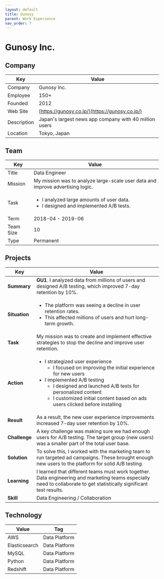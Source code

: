 ```yaml
---
layout: default
title: Gunosy
parent: Work Experience
nav_order: 7
---
```


# Gunosy Inc.

## Company

| Key         | Value                                              |
| ----------- | -------------------------------------------------- |
| Company     | Gunosy Inc.                                        |
| Employee    | 150+                                               |
| Founded     | 2012                                               |
| Web Site    | [https://gunosy.co.jp/](https://gunosy.co.jp/)                              |
| Description | Japan's largest news app company with 40 million users |
| Location    | Tokyo, Japan                                       |

## Team

<table>
  <thead>
    <tr>
      <th>Key</th>
      <th>Value</th>
    </tr>
  </thead>
  <tbody>
    <tr>
      <td>Title</td>
      <td>Data Engineer</td>
    </tr>
    <tr>
      <td>Mission</td>
      <td>My mission was to analyze large-scale user data and improve advertising logic.</td>
    </tr>
    <tr>
      <td>Task</td>
      <td>
        <ul>
          <li>I analyzed large amounts of user data.</li>
          <li>I designed and implemented A/B tests.</li>
        </ul>
      </td>
    </tr>
    <tr>
      <td>Term</td>
      <td>2018-04 - 2019-06</td>
    </tr>
    <tr>
      <td>Team Size</td>
      <td>10</td>
    </tr>
    <tr>
      <td>Type</td>
      <td>Permanent</td>
    </tr>
  </tbody>
</table>

## Projects

<table>
  <thead>
    <tr>
      <th>Key</th>
      <th>Value</th>
    </tr>
  </thead>
  <tbody>
    <tr>
      <td><strong>Summary</strong></td>
      <td><strong>GU1</strong>. I analyzed data from millions of users and designed A/B testing, which improved 7-day retention by 10%.</td>
    </tr>
    <tr>
      <td><strong>Situation</strong></td>
      <td>
        <ul>
          <li>The platform was seeing a decline in user retention rates.</li>
          <li>This affected millions of users and hurt long-term growth.</li>
        </ul>
      </td>
    </tr>
    <tr>
      <td><strong>Task</strong></td>
      <td>My mission was to create and implement effective strategies to stop the decline and improve user retention.</td>
    </tr>
    <tr>
      <td><strong>Action</strong></td>
      <td>
        <ul>
          <li>I strategized user experience
            <ul>
              <li>I focused on improving the initial experience for new users</li>
            </ul>
          </li>
          <li>I implemented A/B testing
            <ul>
              <li>I designed and launched A/B tests for personalized content</li>
              <li>I customized initial content based on ads users clicked before installing</li>
            </ul>
          </li>
        </ul>
      </td>
    </tr>
    <tr>
      <td><strong>Result</strong></td>
      <td>As a result, the new user experience improvements increased 7-day user retention by 10%.</td>
    </tr>
    <tr>
      <td><strong>Challenge</strong></td>
      <td>A key challenge was making sure we had enough users for A/B testing. The target group (new users) was a smaller part of the total user base.</td>
    </tr>
    <tr>
      <td><strong>Solution</strong></td>
      <td>To solve this, I worked with the marketing team to run targeted ad campaigns. These brought enough new users to the platform for solid A/B testing.</td>
    </tr>
    <tr>
      <td><strong>Learning</strong></td>
      <td>I learned that different teams must work together. Data engineering and marketing teams especially need to collaborate to get statistically significant test results.</td>
    </tr>
    <tr>
      <td><strong>Skill</strong></td>
      <td>Data Engineering / Collaboration</td>
    </tr>
  </tbody>
</table>

## Technology

| Value         | Tag           |
| ------------- | ------------- |
| AWS           | Data Platform |
| Elasticsearch | Data Platform |
| MySQL         | Data Platform |
| Python        | Data Platform |
| Redshift      | Data Platform |

